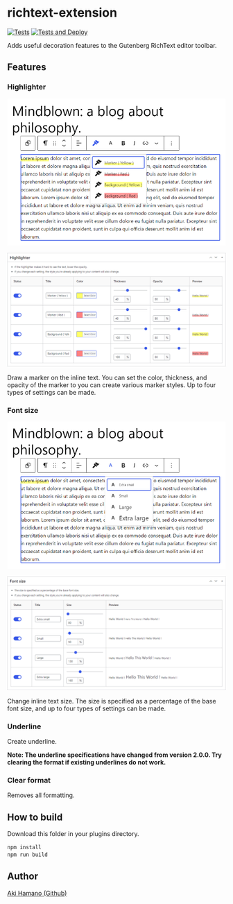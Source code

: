 # richtext-extension

[![Tests](https://github.com/t-hamano/richtext-extension/actions/workflows/run-test.yml/badge.svg)](https://github.com/t-hamano/richtext-extension/actions/workflows/run-test.yml)
[![Tests and Deploy](https://github.com/t-hamano/richtext-extension/actions/workflows/run-test-and-deploy.yml/badge.svg)](https://github.com/t-hamano/richtext-extension/actions/workflows/run-test-and-deploy.yml)

Adds useful decoration features to the Gutenberg RichText editor toolbar.

## Features

### Highlighter

![Highlighter](https://raw.githubusercontent.com/t-hamano/richtext-extension/main/.wordpress-org/screenshot-4.png)

![Highlighter](https://raw.githubusercontent.com/t-hamano/richtext-extension/main/.wordpress-org/screenshot-1.png)

Draw a marker on the inline text. You can set the color, thickness, and opacity of the marker to you can create various marker styles. Up to four types of settings can be made.

### Font size

![Font size](https://raw.githubusercontent.com/t-hamano/richtext-extension/main/.wordpress-org/screenshot-5.png)

![Font size](https://raw.githubusercontent.com/t-hamano/richtext-extension/main/.wordpress-org/screenshot-2.png)

Change inline text size. The size is specified as a percentage of the base font size, and up to four types of settings can be made.

### Underline

Create underline.

**Note: The underline specifications have changed from version 2.0.0. Try clearing the format if existing underlines do not work.**

### Clear format

Removes all formatting.

## How to build

Download this folder in your plugins directory.

```sh
npm install
npm run build
```

## Author

[Aki Hamano (Github)](https://github.com/t-hamano)
